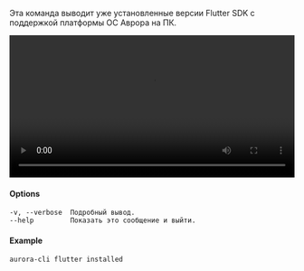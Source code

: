 Эта команда выводит уже установленные версии Flutter SDK с поддержкой платформы ОС Аврора на ПК.

<video width="100%" controls>
  <source src="/videos/flutter_installed.mp4" type="video/mp4">
</video>

#### Options

```shell
-v, --verbose  Подробный вывод.
--help         Показать это сообщение и выйти.
```

#### Example

```shell
aurora-cli flutter installed
```
